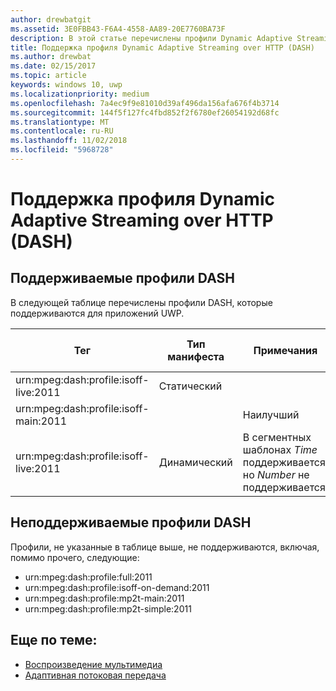 ```yaml
---
author: drewbatgit
ms.assetid: 3E0FBB43-F6A4-4558-AA89-20E7760BA73F
description: В этой статье перечислены профили Dynamic Adaptive Streaming через HTTP (DASH), которые поддерживаются для приложений UWP.
title: Поддержка профиля Dynamic Adaptive Streaming over HTTP (DASH)
ms.author: drewbat
ms.date: 02/15/2017
ms.topic: article
keywords: windows 10, uwp
ms.localizationpriority: medium
ms.openlocfilehash: 7a4ec9f9e81010d39af496da156afa676f4b3714
ms.sourcegitcommit: 144f5f127fc4fbd852f2f6780ef26054192d68fc
ms.translationtype: MT
ms.contentlocale: ru-RU
ms.lasthandoff: 11/02/2018
ms.locfileid: "5968728"
---
```

# <a name="dynamic-adaptive-streaming-over-http-dash-profile-support"></a>Поддержка профиля Dynamic Adaptive Streaming over HTTP (DASH)


## <a name="supported-dash-profiles"></a>Поддерживаемые профили DASH
В следующей таблице перечислены профили DASH, которые поддерживаются для приложений UWP.

|Тег | Тип манифеста | Примечания|Июльский выпуск Windows 10|Windows 10 (версия 1511)|Windows 10 (версия 1607) |Windows 10 (версия 1607) |Windows 10 (версия 1703)|
|----------------|------|-------|-----------|--------------|---------|-------|--------|
|urn:mpeg&#58;dash:profile:isoff-live:2011 | Статический |     |Поддерживается            |  Поддерживается              | Поддерживается        |Поддерживается| Поддерживается|
|urn:mpeg&#58;dash:profile:isoff-main:2011 |        | Наилучший | Поддерживается            |  Поддерживается              | Поддерживается        |Поддерживается| Поддерживается|
|urn:mpeg&#58;dash:profile:isoff-live:2011 | Динамический | В сегментных шаблонах $Time$ поддерживается, но $Number$ не поддерживается | Не поддерживается            | Не поддерживается              | Не поддерживается        |Не поддерживается| Поддерживается|


## <a name="unsupported-dash-profiles"></a>Неподдерживаемые профили DASH
Профили, не указанные в таблице выше, не поддерживаются, включая, помимо прочего, следующие:

* urn:mpeg&#58;dash:profile:full:2011
* urn:mpeg&#58;dash:profile:isoff-on-demand:2011
* urn:mpeg&#58;dash:profile:mp2t-main:2011
* urn:mpeg&#58;dash:profile:mp2t-simple:2011


## <a name="related-topics"></a>Еще по теме:

* [Воспроизведение мультимедиа](media-playback.md)
* [Адаптивная потоковая передача](adaptive-streaming.md)
 

 




